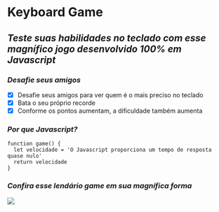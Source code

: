 # Keyboard Game
## *Teste suas habilidades no teclado com esse magnífico jogo desenvolvido 100% em Javascript*

### *Desafie seus amigos*
- [x] Desafie seus amigos para ver quem é o mais preciso no teclado
- [x] Bata o seu próprio recorde
- [x] Conforme os pontos aumentam, a dificuldade também aumenta

### *Por que Javascript?*
```
function game() {
  let velocidade = 'O Javascript proporciona um tempo de resposta quase nulo'
  return velocidade
}
```

### *Confira esse lendário game em sua magnífica forma*
![](https://i.ibb.co/2hZW3y0/game.png)





